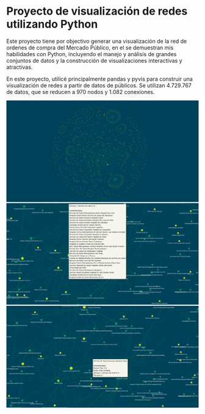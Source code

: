 # Proyecto de visualización de redes utilizando Python

Este proyecto tiene por objectivo generar una visualización de la red de ordenes de compra del Mercado Público, en el se demuestran mis habilidades con Python, incluyendo el manejo y análisis de grandes conjuntos de datos y la construcción de visualizaciones interactivas y atractivas.

En este proyecto, utilicé principalmente pandas y pyvis para construir una visualización de redes a partir de datos de públicos. Se utilizan 4.729.767 de datos, que se reducen a 970 nodos y 1.082 conexiones.

![Screenshot1](screenshots/1.png)
![Screenshot2](screenshots/2.png)
![Screenshot3](screenshots/3.png)